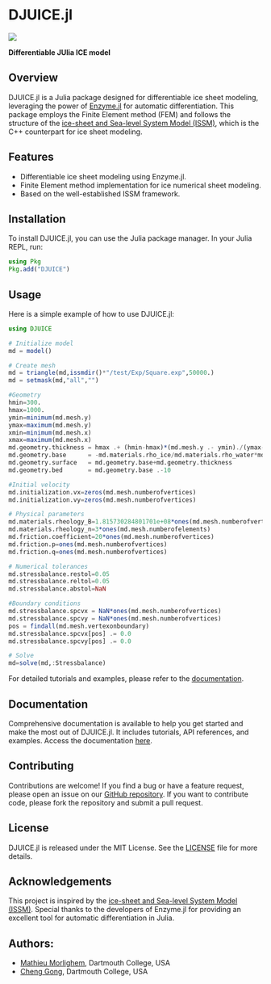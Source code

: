 # DJUICE.jl

[![][build-stable-img]][build-url]

**Differentiable JUlia ICE model**

## Overview

DJUICE.jl is a Julia package designed for differentiable ice sheet modeling, leveraging the power of [Enzyme.jl](https://github.com/EnzymeAD/Enzyme.jl) for automatic differentiation. This package employs the Finite Element method (FEM) and follows the structure of the [ice-sheet and Sea-level System Model (ISSM)](https://issm.jpl.nasa.gov/), which is the C++ counterpart for ice sheet modeling.

## Features

- Differentiable ice sheet modeling using Enzyme.jl.
- Finite Element method implementation for ice numerical sheet modeling.
- Based on the well-established ISSM framework.

## Installation

To install DJUICE.jl, you can use the Julia package manager. In your Julia REPL, run:

```julia
using Pkg
Pkg.add("DJUICE")
```

## Usage

Here is a simple example of how to use DJUICE.jl:

```julia
using DJUICE

# Initialize model
md = model()

# Create mesh
md = triangle(md,issmdir()*"/test/Exp/Square.exp",50000.)
md = setmask(md,"all","")

#Geometry
hmin=300.
hmax=1000.
ymin=minimum(md.mesh.y)
ymax=maximum(md.mesh.y)
xmin=minimum(md.mesh.x)
xmax=maximum(md.mesh.x)
md.geometry.thickness = hmax .+ (hmin-hmax)*(md.mesh.y .- ymin)./(ymax-ymin) .+ 0.1*(hmin-hmax)*(md.mesh.x .- xmin)./(xmax-xmin)
md.geometry.base      = -md.materials.rho_ice/md.materials.rho_water*md.geometry.thickness
md.geometry.surface   = md.geometry.base+md.geometry.thickness
md.geometry.bed       = md.geometry.base .-10

#Initial velocity
md.initialization.vx=zeros(md.mesh.numberofvertices)
md.initialization.vy=zeros(md.mesh.numberofvertices)

# Physical parameters
md.materials.rheology_B=1.815730284801701e+08*ones(md.mesh.numberofvertices)
md.materials.rheology_n=3*ones(md.mesh.numberofelements)
md.friction.coefficient=20*ones(md.mesh.numberofvertices)
md.friction.p=ones(md.mesh.numberofvertices)
md.friction.q=ones(md.mesh.numberofvertices)

# Numerical tolerances
md.stressbalance.restol=0.05
md.stressbalance.reltol=0.05
md.stressbalance.abstol=NaN

#Boundary conditions
md.stressbalance.spcvx = NaN*ones(md.mesh.numberofvertices)
md.stressbalance.spcvy = NaN*ones(md.mesh.numberofvertices)
pos = findall(md.mesh.vertexonboundary)
md.stressbalance.spcvx[pos] .= 0.0
md.stressbalance.spcvy[pos] .= 0.0

# Solve
md=solve(md,:Stressbalance)
```

For detailed tutorials and examples, please refer to the [documentation](https://github.com/DJ4Earth/DJUICE.jl).

## Documentation

Comprehensive documentation is available to help you get started and make the most out of DJUICE.jl. It includes tutorials, API references, and examples. Access the documentation [here](https://github.com/DJ4Earth/DJUICE.jl).

## Contributing

Contributions are welcome! If you find a bug or have a feature request, please open an issue on our [GitHub repository](https://github.com/DJ4Earth/DJUICE.jl). If you want to contribute code, please fork the repository and submit a pull request.

## License

DJUICE.jl is released under the MIT License. See the [LICENSE](https://github.com/DJ4Earth/DJUICE.jl/blob/main/LICENSE) file for more details.

## Acknowledgements

This project is inspired by the [ice-sheet and Sea-level System Model (ISSM)](https://issm.jpl.nasa.gov/). Special thanks to the developers of Enzyme.jl for providing an excellent tool for automatic differentiation in Julia.

## Authors:

 - [Mathieu Morlighem](https://github.com/mmorligh), Dartmouth College, USA
 - [Cheng Gong](https://github.com/enigne), Dartmouth College, USA


[build-stable-img]: https://github.com/DJ4Earth/DJUICE.jl/workflows/CI/badge.svg
[build-url]: https://github.com/yourusername/DJUICE.jl/actions








[build-stable-img]: https://github.com/DJ4Earth/DJUICE.jl/workflows/CI/badge.svg
[build-url]: https://github.com/DJ4Earth/DJUICE/actions?query=workflow




